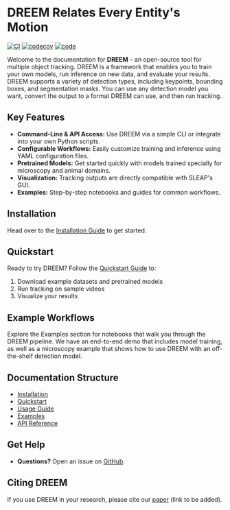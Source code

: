 # DREEM Relates Every Entity's Motion

[![CI](https://github.com/talmolab/dreem/actions/workflows/ci.yml/badge.svg)](https://github.com/talmolab/dreem/actions/workflows/ci.yml)
[![codecov](https://codecov.io/gh/talmolab/dreem/branch/main/graph/badge.svg?token=Sj8kIFl3pi)](https://codecov.io/gh/talmolab/dreem)
[![code](https://img.shields.io/github/stars/talmolab/dreem)](https://github.com/talmolab/dreem)
<!-- [![Release](https://img.shields.io/github/v/release/talmolab/dreem?label=Latest)](https://github.com/talmolab/dreem/releases/)
[![PyPI](https://img.shields.io/pypi/v/dreem?label=PyPI)](https://pypi.org/project/dreem)
![PyPI - Python Version](https://img.shields.io/pypi/pyversions/dreem) -->


Welcome to the documentation for **DREEM** – an open-source tool for multiple object tracking. DREEM is a framework that enables you to train your own models, run inference on new data, and evaluate your results. DREEM supports a variety of detection types, including keypoints, bounding boxes, and segmentation masks. You can use any detection model you want, convert the output to a format DREEM can use, and then run tracking.



## Key Features

- **Command-Line & API Access:** Use DREEM via a simple CLI or integrate into your own Python scripts.
- **Configurable Workflows:** Easily customize training and inference using YAML configuration files.
- **Pretrained Models:** Get started quickly with models trained specially for microscopy and animal domains.
- **Visualization:** Tracking outputs are directly compatible with SLEAP's GUI.
- **Examples:** Step-by-step notebooks and guides for common workflows.


## Installation

Head over to the [Installation Guide](./installation.md) to get started.


## Quickstart

Ready to try DREEM? Follow the [Quickstart Guide](./quickstart.md) to:

1. Download example datasets and pretrained models
2. Run tracking on sample videos
3. Visualize your results


## Example Workflows

Explore the Examples section for notebooks that walk you through the DREEM pipeline. We have an end-to-end demo that includes model training, as well as a microscopy example that shows how to use DREEM with an off-the-shelf detection model.


## Documentation Structure

- [Installation](./installation.md)
- [Quickstart](./quickstart.md)
- [Usage Guide](./usage.md)
- [Examples](./Examples)
- [API Reference](https://dreem.sleap.ai/reference/dreem/)

## Get Help

- **Questions?** Open an issue on [GitHub](https://github.com/talmolab/dreem/issues).
<!-- - **Contributions:** We welcome contributions! See our [Contributing Guide](./contributing.md) for details. -->


## Citing DREEM

If you use DREEM in your research, please cite our [paper](#) (link to be added).